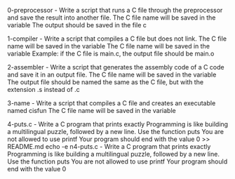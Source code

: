 0-preprocessor - Write a script that runs a C file through the preprocessor and save the result into another file. The C file name will be saved in the variable  The output should be saved in the file c 

1-compiler - Write a script that compiles a C file but does not link. The C file name will be saved in the variable  The C file name will be saved in the variable  Example: if the C file is main.c, the output file should be main.o 

2-assembler - Write a script that generates the assembly code of a C code and save it in an output file. The C file name will be saved in the variable  The output file should be named the same as the C file, but with the extension .s instead of .c

3-name - Write a script that compiles a C file and creates an executable named cisfun The C file name will be saved in the variable  

4-puts.c - Write a C program that prints exactly Programming is like building a multilingual puzzle, followed by a new line. Use the function puts You are not allowed to use printf Your program should end with the value 0  >> README.md
echo -e n4-puts.c - Write a C program that prints exactly Programming is like building a multilingual puzzle, followed by a new line. Use the function puts You are not allowed to use printf Your program should end with the value 0
